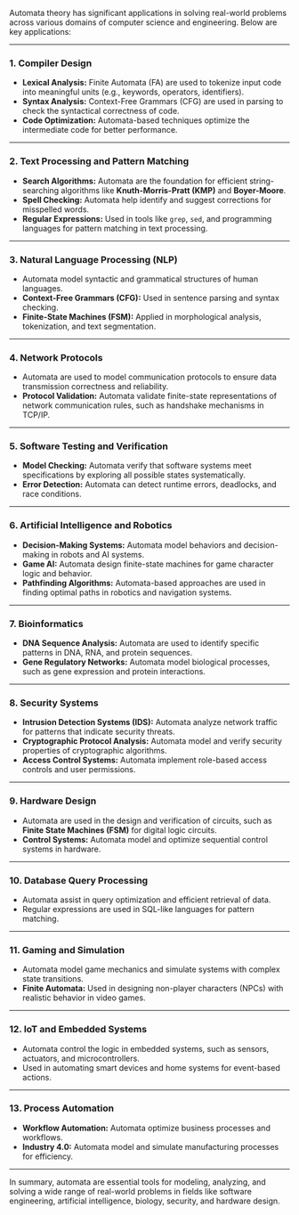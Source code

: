 Automata theory has significant applications in solving real-world problems across various domains of computer science and engineering. Below are key applications:

---

### **1. Compiler Design**
- **Lexical Analysis:** Finite Automata (FA) are used to tokenize input code into meaningful units (e.g., keywords, operators, identifiers).
- **Syntax Analysis:** Context-Free Grammars (CFG) are used in parsing to check the syntactical correctness of code.
- **Code Optimization:** Automata-based techniques optimize the intermediate code for better performance.

---

### **2. Text Processing and Pattern Matching**
- **Search Algorithms:** Automata are the foundation for efficient string-searching algorithms like **Knuth-Morris-Pratt (KMP)** and **Boyer-Moore**.
- **Spell Checking:** Automata help identify and suggest corrections for misspelled words.
- **Regular Expressions:** Used in tools like `grep`, `sed`, and programming languages for pattern matching in text processing.

---

### **3. Natural Language Processing (NLP)**
- Automata model syntactic and grammatical structures of human languages.
- **Context-Free Grammars (CFG):** Used in sentence parsing and syntax checking.
- **Finite-State Machines (FSM):** Applied in morphological analysis, tokenization, and text segmentation.

---

### **4. Network Protocols**
- Automata are used to model communication protocols to ensure data transmission correctness and reliability.
- **Protocol Validation:** Automata validate finite-state representations of network communication rules, such as handshake mechanisms in TCP/IP.

---

### **5. Software Testing and Verification**
- **Model Checking:** Automata verify that software systems meet specifications by exploring all possible states systematically.
- **Error Detection:** Automata can detect runtime errors, deadlocks, and race conditions.

---

### **6. Artificial Intelligence and Robotics**
- **Decision-Making Systems:** Automata model behaviors and decision-making in robots and AI systems.
- **Game AI:** Automata design finite-state machines for game character logic and behavior.
- **Pathfinding Algorithms:** Automata-based approaches are used in finding optimal paths in robotics and navigation systems.

---

### **7. Bioinformatics**
- **DNA Sequence Analysis:** Automata are used to identify specific patterns in DNA, RNA, and protein sequences.
- **Gene Regulatory Networks:** Automata model biological processes, such as gene expression and protein interactions.

---

### **8. Security Systems**
- **Intrusion Detection Systems (IDS):** Automata analyze network traffic for patterns that indicate security threats.
- **Cryptographic Protocol Analysis:** Automata model and verify security properties of cryptographic algorithms.
- **Access Control Systems:** Automata implement role-based access controls and user permissions.

---

### **9. Hardware Design**
- Automata are used in the design and verification of circuits, such as **Finite State Machines (FSM)** for digital logic circuits.
- **Control Systems:** Automata model and optimize sequential control systems in hardware.

---

### **10. Database Query Processing**
- Automata assist in query optimization and efficient retrieval of data.
- Regular expressions are used in SQL-like languages for pattern matching.

---

### **11. Gaming and Simulation**
- Automata model game mechanics and simulate systems with complex state transitions.
- **Finite Automata:** Used in designing non-player characters (NPCs) with realistic behavior in video games.

---

### **12. IoT and Embedded Systems**
- Automata control the logic in embedded systems, such as sensors, actuators, and microcontrollers.
- Used in automating smart devices and home systems for event-based actions.

---

### **13. Process Automation**
- **Workflow Automation:** Automata optimize business processes and workflows.
- **Industry 4.0:** Automata model and simulate manufacturing processes for efficiency.

---

In summary, automata are essential tools for modeling, analyzing, and solving a wide range of real-world problems in fields like software engineering, artificial intelligence, biology, security, and hardware design.
